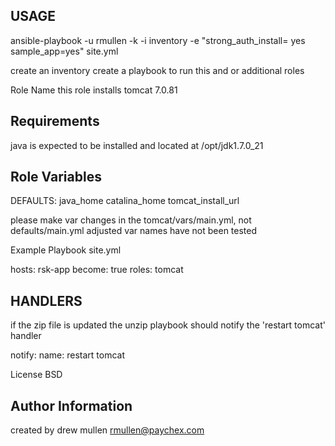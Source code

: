 USAGE
-----
ansible-playbook -u rmullen -k -i inventory -e "strong_auth_install= yes sample_app=yes" site.yml

create an inventory create a playbook to run this and or additional roles

Role Name
this role installs tomcat 7.0.81

Requirements
------------
java is expected to be installed and located at /opt/jdk1.7.0_21

Role Variables
--------------
DEFAULTS: java_home catalina_home tomcat_install_url

please make var changes in the tomcat/vars/main.yml, not defaults/main.yml adjusted var names have not been tested

Example Playbook
site.yml

hosts: rsk-app become: true roles:
tomcat

HANDLERS
--------
if the zip file is updated the unzip playbook should notify the 'restart tomcat' handler

notify:
name: restart tomcat

License
BSD

Author Information
------------------
created by drew mullen rmullen@paychex.com
